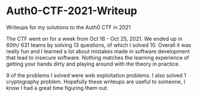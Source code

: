 # Auth0-CTF-2021-Writeup
Writeups for my solutions to the Auth0 CTF in 2021

The CTF went on for a week from Oct 18 - Oct 25, 2021. We ended up in 60th/ 631 teams by solving 13 questions, of which I solved 10. Overall it was really fun and I learned
a lot about mistakes made in software development that lead to insecure software. Nothing matches the learning experience of getting your hands dirty and playing around with
the theory in practice.

9 of the problems I solved were web exploitation problems. I also solved 1 cryptography problem. Hopefully these writeups are useful to someone, I know I had a great time
figuring them out.
